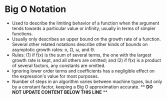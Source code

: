 Big O Notation
==============

* Used to describe the limiting behavior of a function when the argument tends towards a particular value or infinity, usually in terms of simpler functions.
* Usually only describes an upper bound on the growth rate of a function. Several other related notations describe other kinds of bounds on asymptotic growth rates: o, Ω, ω, and Θ.
* Rules: (1) if f(x) is the sum of several terms, the one with the largest growth rate is kept, and all others are omitted; and (2) if f(x) is a product of several factors, any constants are omitted.
* Ignoring lower order terms and coefficients has a negligible effect on the expression's value for most purposes.
* Number of steps in an algorithm varies between machine types, but only by a constant factor, keeping a Big O approximation accurate.
** **DO NOT UPDATE CONTENT BELOW THIS LINE** **

